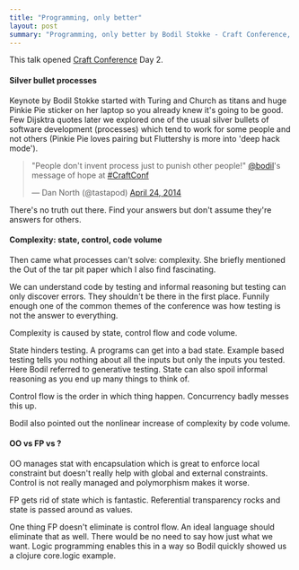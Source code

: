 ```yaml
---
title: "Programming, only better"
layout: post
summary: "Programming, only better by Bodil Stokke - Craft Conference, April 23-25 2014 @ Budapest, Hungary"
---
```


This talk opened [Craft Conference](http://craft-conf.com/2014/) Day 2.

#### Silver bullet processes

Keynote by Bodil Stokke started with Turing and Church as titans and huge Pinkie Pie sticker on her laptop so you already knew it's going to be good. Few Dijsktra quotes later we explored one of the usual silver bullets of software development (processes) which tend to work for some people and not others (Pinkie Pie loves pairing but Fluttershy is more into 'deep hack mode').

<blockquote class="twitter-tweet" lang="en"><p>&quot;People don&#39;t invent process just to punish other people!&quot; <a href="https://twitter.com/bodil">@bodil</a>&#39;s message of hope at <a href="https://twitter.com/search?q=%23CraftConf&amp;src=hash">#CraftConf</a></p>&mdash; Dan North (@tastapod) <a href="https://twitter.com/tastapod/statuses/459242471328055296">April 24, 2014</a></blockquote>
<script async src="//platform.twitter.com/widgets.js" charset="utf-8"></script>

There's no truth out there. Find your answers but don't assume they're answers for others.

#### Complexity: state, control, code volume

Then came what processes can't solve: complexity. She briefly mentioned the Out of the tar pit paper which I also find fascinating.

We can understand code by testing and informal reasoning but testing can only discover errors. They shouldn't be there in the first place. Funnily enough one of the common themes of the conference was how testing is not the answer to everything.

Complexity is caused by state, control flow and code volume.

State hinders testing. A programs can get into a bad state. Example based testing tells you nothing about all the inputs but only the inputs you tested. Here Bodil referred to generative testing. State can also spoil informal reasoning as you end up many things to think of.

Control flow is the order in which thing happen. Concurrency badly messes this up.

Bodil also pointed out the nonlinear increase of complexity by code volume.

#### OO vs FP vs ?

OO manages stat with encapsulation which is great to enforce local constraint but doesn't really help with global and external constraints. Control is not really managed and polymorphism makes it worse.

FP gets rid of state which is fantastic. Referential transparency rocks and state is passed around as values.

One thing FP doesn't eliminate is control flow. An ideal language should eliminate that as well. There would be no need to say how just what we want. Logic programming enables this in a way so Bodil quickly showed us a clojure core.logic example.
